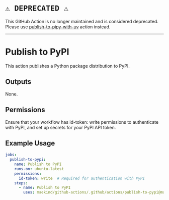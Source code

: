 # `⚠️ DEPRECATED ⚠️`

This GitHub Action is no longer maintained and is considered deprecated. Please use [publish-to-pipy-with-uv](https://github.com/maekind/github-actions/.github/actions/publish-to-pypi-with-uv) action instead.

---

# Publish to PyPI

This action publishes a Python package distribution to PyPI.

## Outputs

None.

## Permissions

Ensure that your workflow has id-token: write permissions to authenticate with PyPI, and set up secrets for your PyPI API token.

## Example Usage

```yaml
jobs:
  publish-to-pypi:
    name: Publish to PyPI
    runs-on: ubuntu-latest
    permissions:
      id-token: write  # Required for authentication with PyPI
    steps:
      - name: Publish to PyPI
        uses: maekind/github-actions/.github/actions/publish-to-pypi@main
